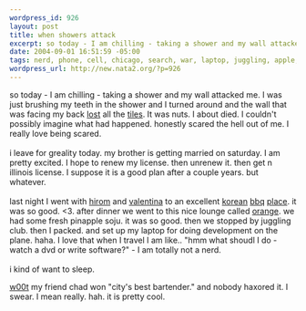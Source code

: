 ```yaml
--- 
wordpress_id: 926
layout: post
title: when showers attack
excerpt: so today - I am chilling - taking a shower and my wall attacked me. I was just brushing my teeth in the shower and I turned around and the wall that was facing my back lost all the tiles. It was ...
date: 2004-09-01 16:51:59 -05:00
tags: nerd, phone, cell, chicago, search, war, laptop, juggling, apple, travel, development, nokia, haxored
wordpress_url: http://new.nata2.org/?p=926
---
```

so today - I am chilling - taking a shower and my wall attacked me. I was just brushing my teeth in the shower and I turned around and the wall that was facing my back <a href="http://nata2.info/pictures/misc/phone_camera/nokia_6600/010920040921/Nokia6600(430).jpg">lost</a> all the <a href="http://nata2.info/pictures/misc/phone_camera/nokia_6600/010920040921/Nokia6600(429).jpg">tiles</a>. It was nuts. I about died. I couldn't possibly imagine what had happened. honestly scared the hell out of me. I really love being scared. <br/><br/>i leave for greality today. my brother is getting married on saturday. I am pretty excited. I hope to renew my license. then unrenew it. then get n illinois license. I suppose it is a good plan after a couple years. but whatever. <br/><br/>last night I went with <a href="http://nata2.info/pictures/misc/phone_camera/nokia_6600/010920040017/Nokia6600(424).jpg">hirom</a> and <a href="http://nata2.info/pictures/misc/phone_camera/nokia_6600/010920040017/Nokia6600(425).jpg">valentina</a> to an excellent <a href="http://nata2.info/pictures/misc/phone_camera/nokia_6600/010920040017/Nokia6600(423).jpg">korean</a> <a href="http://nata2.info/pictures/misc/phone_camera/nokia_6600/010920040017/Nokia6600(422).jpg">bbq</a> <a href="http://nata2.info/pictures/misc/phone_camera/nokia_6600/010920040017/Nokia6600(426).jpg">place</a>. it was so good. <3. after dinner we went to this nice lounge called <a href="http://metromix.chicagotribune.com/search/43598,0,1932950.venue">orange</a>. we had some fresh pinapple soju. it was so good. then we stopped by juggling club. then I packed. and set up my laptop for doing development on the plane. haha. I love that when I travel I am like.. "hmm what shoudl I do - watch a dvd or write software?" - I am totally not a nerd. <br/><br/>i kind of want to sleep. 



<a href="http://metromix.chicagotribune.com/reviews/reader/mmx-040901-readerreviews-bartenderwinner,0,7128987.story?coll=mmx-home_top_hedsh2o">w00t</a> my friend chad won "city's best bartender." and nobody haxored it. I swear. I mean really. hah. it is pretty cool. 
